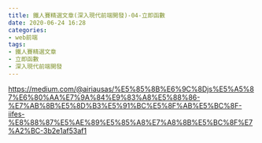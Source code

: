```yaml
---
title: 鐵人賽精選文章(深入現代前端開發)-04-立即函數
date: 2020-06-24 16:28
categories: 
- web前端
tags:
- 鐵人賽精選文章
- 立即函數
- 深入現代前端開發
---
```


https://medium.com/@airiausas/%E5%85%8B%E6%9C%8Djs%E5%A5%87%E6%80%AA%E7%9A%84%E9%83%A8%E5%88%86-%E7%AB%8B%E5%8D%B3%E5%91%BC%E5%8F%AB%E5%BC%8F-iifes-%E8%88%87%E5%AE%89%E5%85%A8%E7%A8%8B%E5%BC%8F%E7%A2%BC-3b2e1af53af1
```

```